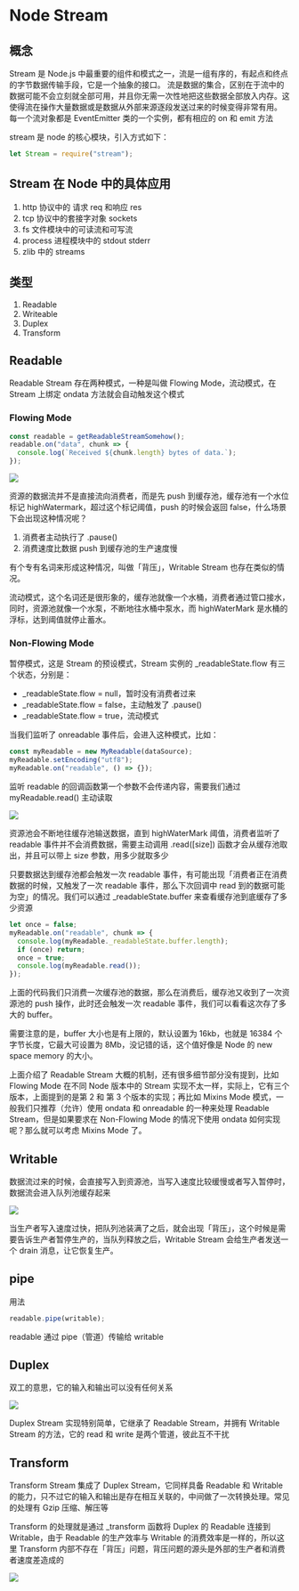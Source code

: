 # Node Stream

## 概念

Stream 是 Node.js 中最重要的组件和模式之一，流是一组有序的，有起点和终点的字节数据传输手段，它是一个抽象的接口。 流是数据的集合，区别在于流中的数据可能不会立刻就全部可用，并且你无需一次性地把这些数据全部放入内存。这使得流在操作大量数据或是数据从外部来源逐段发送过来的时候变得非常有用。 每一个流对象都是 EventEmitter 类的一个实例，都有相应的 on 和 emit 方法

stream 是 node 的核心模块，引入方式如下：

```javascript
let Stream = require("stream");
```

## Stream 在 Node 中的具体应用

1. http 协议中的 请求 req 和响应 res
2. tcp 协议中的套接字对象 sockets
3. fs 文件模块中的可读流和可写流
4. process 进程模块中的 stdout stderr
5. zlib 中的 streams

## 类型

1. Readable
2. Writeable
3. Duplex
4. Transform

## Readable

Readable Stream 存在两种模式，一种是叫做 Flowing Mode，流动模式，在 Stream 上绑定 ondata 方法就会自动触发这个模式

### Flowing Mode

```javascript
const readable = getReadableStreamSomehow();
readable.on("data", chunk => {
  console.log(`Received ${chunk.length} bytes of data.`);
});
```

![](../.gitbook/assets/readable.png)

资源的数据流并不是直接流向消费者，而是先 push 到缓存池，缓存池有一个水位标记 highWatermark，超过这个标记阈值，push 的时候会返回 false，什么场景下会出现这种情况呢？

1. 消费者主动执行了 .pause\(\)
2. 消费速度比数据 push 到缓存池的生产速度慢

有个专有名词来形成这种情况，叫做「背压」，Writable Stream 也存在类似的情况。

流动模式，这个名词还是很形象的，缓存池就像一个水桶，消费者通过管口接水，同时，资源池就像一个水泵，不断地往水桶中泵水，而 highWaterMark 是水桶的浮标，达到阈值就停止蓄水。

### Non-Flowing Mode

暂停模式，这是 Stream 的预设模式，Stream 实例的 \_readableState.flow 有三个状态，分别是：

* \_readableState.flow = null，暂时没有消费者过来
* \_readableState.flow = false，主动触发了 .pause\(\)
* \_readableState.flow = true，流动模式

当我们监听了 onreadable 事件后，会进入这种模式，比如：

```javascript
const myReadable = new MyReadable(dataSource);
myReadable.setEncoding("utf8");
myReadable.on("readable", () => {});
```

监听 readable 的回调函数第一个参数不会传递内容，需要我们通过 myReadable.read\(\) 主动读取

![](../.gitbook/assets/non-flowing.png)

资源池会不断地往缓存池输送数据，直到 highWaterMark 阈值，消费者监听了 readable 事件并不会消费数据，需要主动调用 .read\(\[size\]\) 函数才会从缓存池取出，并且可以带上 size 参数，用多少就取多少

只要数据达到缓存池都会触发一次 readable 事件，有可能出现「消费者正在消费数据的时候，又触发了一次 readable 事件，那么下次回调中 read 到的数据可能为空」的情况。我们可以通过 \_readableState.buffer 来查看缓存池到底缓存了多少资源

```javascript
let once = false;
myReadable.on("readable", chunk => {
  console.log(myReadable._readableState.buffer.length);
  if (once) return;
  once = true;
  console.log(myReadable.read());
});
```

上面的代码我们只消费一次缓存池的数据，那么在消费后，缓存池又收到了一次资源池的 push 操作，此时还会触发一次 readable 事件，我们可以看看这次存了多大的 buffer。

需要注意的是，buffer 大小也是有上限的，默认设置为 16kb，也就是 16384 个字节长度，它最大可设置为 8Mb，没记错的话，这个值好像是 Node 的 new space memory 的大小。

上面介绍了 Readable Stream 大概的机制，还有很多细节部分没有提到，比如 Flowing Mode 在不同 Node 版本中的 Stream 实现不太一样，实际上，它有三个版本，上面提到的是第 2 和 第 3 个版本的实现；再比如 Mixins Mode 模式，一般我们只推荐（允许）使用 ondata 和 onreadable 的一种来处理 Readable Stream，但是如果要求在 Non-Flowing Mode 的情况下使用 ondata 如何实现呢？那么就可以考虑 Mixins Mode 了。

## Writable

数据流过来的时候，会直接写入到资源池，当写入速度比较缓慢或者写入暂停时，数据流会进入队列池缓存起来

![](../.gitbook/assets/writable.png)

当生产者写入速度过快，把队列池装满了之后，就会出现「背压」，这个时候是需要告诉生产者暂停生产的，当队列释放之后，Writable Stream 会给生产者发送一个 drain 消息，让它恢复生产。

## pipe

用法

```javascript
readable.pipe(writable);
```

readable 通过 pipe（管道）传输给 writable

## Duplex

双工的意思，它的输入和输出可以没有任何关系

![](../.gitbook/assets/duplex.png)

Duplex Stream 实现特别简单，它继承了 Readable Stream，并拥有 Writable Stream 的方法，它的 read 和 write 是两个管道，彼此互不干扰

## Transform

Transform Stream 集成了 Duplex Stream，它同样具备 Readable 和 Writable 的能力，只不过它的输入和输出是存在相互关联的，中间做了一次转换处理。常见的处理有 Gzip 压缩、解压等

Transform 的处理就是通过 \_transform 函数将 Duplex 的 Readable 连接到 Writable，由于 Readable 的生产效率与 Writable 的消费效率是一样的，所以这里 Transform 内部不存在「背压」问题，背压问题的源头是外部的生产者和消费者速度差造成的

![](../.gitbook/assets/transform.png)

